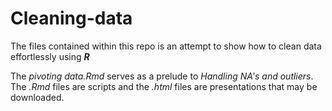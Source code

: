# Cleaning-data

The files contained within this repo is an attempt to show how to clean data effortlessly using ___R___ 

The _pivoting data.Rmd_ serves as a prelude to _Handling NA's and outliers_. The _.Rmd_ files are scripts and the _.html_ files are presentations that may be downloaded.